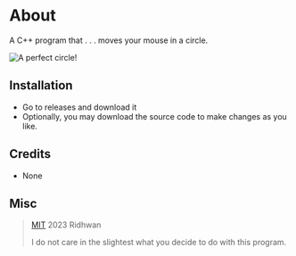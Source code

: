 # About
A C++ program that . . . moves your mouse in a circle.

![A perfect circle!](https://cdn.discordapp.com/attachments/1100164162295959555/1202034132205707304/image.png?ex=65cbfc85&is=65b98785&hm=b6eb753ea265fec64b139fd296542d73e27c9a3c11f2e59107a4cf7bb90d7e51&)

## Installation
- Go to releases and download it
- Optionally, you may download the source code to make changes as you like.

## Credits
- None

## Misc
> [MIT](https://opensource.org/license/mit/)  2023 Ridhwan
> 
> I do not care in the slightest what you decide to do with this program.

